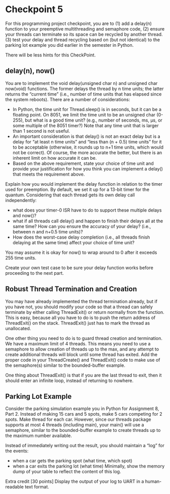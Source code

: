 # Checkpoint 5
For this programming project checkpoint, you are to (1) add a delay(n) function to your preemptive multithreading and semaphore code, (2) ensure your threads can terminate so its space can be recycled by another thread. (3) test your delay and thread recycling based on (but not identical) to the parking lot example you did earlier in the semester in Python.

There will be less hints for this CheckPoint.  

## delay(n), now()
You are to implement the void delay(unsigned char n) and unsigned char now(void) functions. The former delays the thread by n time units; the latter returns the “current time” (i.e., number of time units that has elapsed since the system reboots).  There are a number of considerations:
* In Python, the time unit for Thread.sleep() is in seconds, but it can be a floating point.  On 8051, we limit the time unit to be an unsigned char (0-255), but what is a good time unit? (e.g., number of seconds, ms, µs, or some multiple of the 8051 timer?)   Note that any time unit that is larger than 1 second is not useful.
* An important consideration is that delay() is not an exact delay but is a delay for “at least n time units” and “less than (n + 0.5) time units” for it to be acceptable (otherwise, it rounds up to n+1 time units, which would not be correct).  Of course, the more accurate the better, but there is an inherent limit on how accurate it can be. 
* Based on the above requirement, state your choice of time unit and provide your justification for how you think you can implement a delay() that meets the requirement above.

Explain how you would implement the delay function in relation to the timer used for preemption.  By default, we set it up for a 13-bit timer for the quantum. Considering that each thread gets its own delay call independently:
* what does your timer-0 ISR have to do to support these multiple delays and now()?  
* what if all threads call delay() and happen to finish their delays all at the same time?  How can you ensure the accuracy of your delay? (i.e., between n and n+0.5 time units)?  
* How does the worst-case delay completion (i.e., all threads finish delaying at the same time) affect your choice of time unit?

You may assume it is okay for now() to wrap around to 0 after it exceeds 255 time units.

Create your own test case to be sure your delay function works before proceeding to the next part.


## Robust Thread Termination and Creation
You may have already implemented the thread termination already, but if you have not, you should modify your code so that a thread can safely terminate by either calling ThreadExit() or return normally from the function.  This is easy, because all you have to do is to push the return address of ThreadExit() on the stack.  ThreadExit() just has to mark the thread as unallocated.

One other thing you need to do is to guard thread creation and termination.  We have a maximum limit of 4 threads.  This means you need to use a semaphore to allow creation of threads up to the max, and any attempt to create additional threads will block until some thread has exited.  Add the proper code in your ThreadCreate() and ThreadExit() code to make use of the semaphore(s) similar to the bounded-buffer example.

One thing about ThreadExit() is that if you are the last thread to exit, then it should enter an infinite loop, instead of returning to nowhere.


## Parking Lot Example
Consider the parking simulation example you in Python for Assignment 8, Part 2.  Instead of making 15 cars and 5 spots, make 5 cars competing for 2 spots.  Make thread for each car.  However, since our threads package supports at most 4 threads (including main), your main() will use a semaphore, similar to the bounded-buffer example to create threads up to the maximum number available. 

Instead of immediately writing out the result, you should maintain a “log” for the events:
* when a car gets the parking spot (what time, which spot)
* when a car exits the parking lot (what time)
Minimally, show the memory dump of your table to reflect the content of this log. 

Extra credit [30 points]  Display the output of your log to UART in a human-readable text format.
